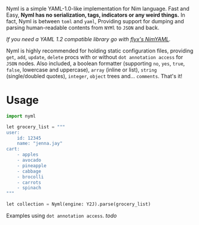 Nyml is a simple YAML-1.0-like implementation for Nim language. Fast and Easy, **Nyml has no serialization, tags, indicators or any weird things.** In fact, Nyml is between `toml` and `yaml`, Providing support for dumping and parsing human-readable contents from `NYMl` to `JSON` and back.

_If you need a YAML 1.2 compatible library go with [flyx's NimYAML](https://github.com/flyx/NimYAML)._

Nyml is highly recommended for holding static configuration files, providing `get`, `add`, `update`, `delete` procs with or without `dot annotation access` for `JSON` nodes. Also included, a boolean formatter (supporting `no`, `yes`, `true`, `false`, lowercase and uppercase), `array` (inline or list), `string` (single/doubled quotes), `integer`, `object` trees and... `comments`. That's it!

# Usage
```python
import nyml

let grocery_list = """
user:
    id: 12345
    name: "jenna.jay"
cart:
    - apples
    - avocado
    - pineapple
    - cabbage
    - brocolli
    - carrots
    - spinach
"""

let collection = Nyml(engine: Y2J).parse(grocery_list)

```

Examples using `dot annotation access`.
_todo_
